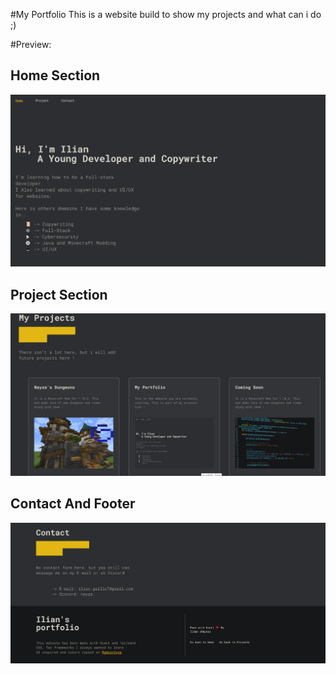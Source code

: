 #My Portfolio
This is a website build to show my projects and what can i do ;)

#Preview:
## Home Section
![Website Image](.\src\sections\assets\website.png)

## Project Section
![Website Image](.\src\sections\assets\website2.png)

## Contact And Footer
![Website Image](.\src\sections\assets\website3.png)
